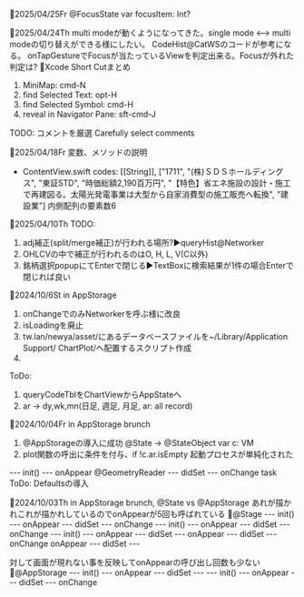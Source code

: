 📅2025/04/25Fr
@FocusState var focusItem: Int?

📅2025/04/24Th
multi modeが動くようになってきた。single mode <--> multi modeの切り替えができる様にしたい。
CodeHist@CatWSのコードが参考になる。
onTapGestureでFocusが当たっているViewを判定出来る。Focusが外れた判定は?
🔹Xcode Short Cutまとめ
1. MiniMap: cmd-N
2. find Selected Text: opt-H
3. find Selected Symbol: cmd-H
4. reveal in Navigator Pane: sft-cmd-J

TODO: コメントを厳選 Carefully select comments

📅2025/04/18Fr
変数、メソッドの説明
- ContentView.swift
  codes: [[String]], ["1711", "(株)ＳＤＳホールディングス", "東証STD", "時価総額2,190百万円", "【特色】省エネ施設の設計・施工で再建図る。太陽光発電事業は大型から自家消費型の施工販売へ転換", "建設業"]
  内側配列の要素数6
  
  
📅2025/04/10Th
TODO:
1. adj補正(split/merge補正)が行われる場所?▶️queryHist@Networker
2. OHLCVの中で補正が行われるのはO, H, L, V(C以外)
3. 銘柄選択popupにてEnterで閉じる▶️TextBoxに検索結果が1件の場合Enterで閉じれば良い

📅2024/10/6St
in AppStorage
1. onChangeでのみNetworkerを呼ぶ様に改良
2. isLoadingを廃止
3. tw.lan/newya/asset/にあるデータベースファイルを~/Library/Application Support/
ChartPlot/へ配置するスクリプト作成
4. 
ToDo:
1. queryCodeTblをChartViewからAppStateへ
2. ar -> dy,wk,mn(日足, 週足, 月足, ar: all record)

📅2024/10/04Fr
in AppStorage brunch
1. @AppStorageの導入に成功
@State -> @StateObject var c: VM
2. plot関数の呼出に条件を付与、if !c.ar.isEmpty
起動プロセスが単純化された

--- init() ---
onAppear @GeometryReader
--- didSet ---
onChange
task
ToDo: Defaultsの導入

📅2024/10/03Th
in AppStorage brunch, @State vs @AppStorage
あれが描かれこれが描かれしているのでonAppearが5回も呼ばれている
🔹@Stage
--- init() ---
onAppear
--- didSet ---
onChange
--- init() ---
onAppear
--- didSet ---
onChange
--- init() ---
onAppear
--- didSet ---
onAppear
--- didSet ---
onChange
onAppear
--- didSet ---

対して画面が現れない事を反映してonAppearの呼び出し回数も少ない
🔹@AppStorage
--- init() ---
onAppear
--- didSet ---
--- init() ---
onAppear
--- didSet ---
onChange
